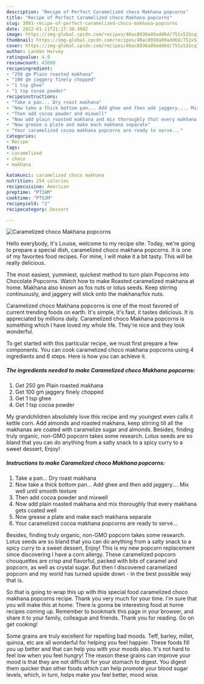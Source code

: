 ```yaml
---
description: "Recipe of Perfect Caramelized choco Makhana popcorns"
title: "Recipe of Perfect Caramelized choco Makhana popcorns"
slug: 3091-recipe-of-perfect-caramelized-choco-makhana-popcorns
date: 2022-01-11T21:17:38.498Z
image: https://img-global.cpcdn.com/recipes/46ac8930a09add6d/751x532cq70/caramelized-choco-makhana-popcorns-recipe-main-photo.jpg
thumbnail: https://img-global.cpcdn.com/recipes/46ac8930a09add6d/751x532cq70/caramelized-choco-makhana-popcorns-recipe-main-photo.jpg
cover: https://img-global.cpcdn.com/recipes/46ac8930a09add6d/751x532cq70/caramelized-choco-makhana-popcorns-recipe-main-photo.jpg
author: Landon Harvey
ratingvalue: 4.9
reviewcount: 43098
recipeingredient:
- "250 gm Plain roasted makhana"
- "100 gm jaggery finely chopped"
- "1 tsp ghee"
- "1 tsp cocoa powder"
recipeinstructions:
- "Take a pan... Dry roast makhana"
- "Now take a thick bottom pan... Add ghee and then add jaggery.... Mix well until smooth texture"
- "Then add cocoa powder and mixwell"
- "Now add plain roasted makhana and mix thoroughly that every makhana gets coated well"
- "Now grease a plate and make each makhana separate"
- "Your caramelized cocoa makhana popcorns are ready to serve..."
categories:
- Recipe
tags:
- caramelized
- choco
- makhana

katakunci: caramelized choco makhana 
nutrition: 254 calories
recipecuisine: American
preptime: "PT34M"
cooktime: "PT53M"
recipeyield: "2"
recipecategory: Dessert

---
```



![Caramelized choco Makhana popcorns](https://img-global.cpcdn.com/recipes/46ac8930a09add6d/751x532cq70/caramelized-choco-makhana-popcorns-recipe-main-photo.jpg)

Hello everybody, it's Louise, welcome to my recipe site. Today, we're going to prepare a special dish, caramelized choco makhana popcorns. It is one of my favorites food recipes. For mine, I will make it a bit tasty. This will be really delicious.

The most easiest, yummiest, quickest method to turn plain Popcorns into Chocolate Popcorns. Watch how to make Roasted caramelized makhana at home. Makhana also known as fox nuts or lotus seeds. Keep stirring continuously, and jaggery will stick onto the makhana/fox nuts.

Caramelized choco Makhana popcorns is one of the most favored of current trending foods on earth. It's simple, it's fast, it tastes delicious. It is appreciated by millions daily. Caramelized choco Makhana popcorns is something which I have loved my whole life. They're nice and they look wonderful.


To get started with this particular recipe, we must first prepare a few components. You can cook caramelized choco makhana popcorns using 4 ingredients and 6 steps. Here is how you can achieve it.

<!--inarticleads1-->

##### The ingredients needed to make Caramelized choco Makhana popcorns:

1. Get 250 gm Plain roasted makhana
1. Get 100 gm jaggery finely chopped
1. Get 1 tsp ghee
1. Get 1 tsp cocoa powder


My grandchildren absolutely love this recipe and my youngest even calls it kettle corn. Add almonds and roasted makhana, keep stirring till all the makhanas are coated with caramelize sugar and almonds. Besides, finding truly organic, non-GMO popcorn takes some research. Lotus seeds are so bland that you can do anything from a salty snack to a spicy curry to a sweet dessert, Enjoy! 

<!--inarticleads2-->

##### Instructions to make Caramelized choco Makhana popcorns:

1. Take a pan... Dry roast makhana
1. Now take a thick bottom pan... Add ghee and then add jaggery.... Mix well until smooth texture
1. Then add cocoa powder and mixwell
1. Now add plain roasted makhana and mix thoroughly that every makhana gets coated well
1. Now grease a plate and make each makhana separate
1. Your caramelized cocoa makhana popcorns are ready to serve...


Besides, finding truly organic, non-GMO popcorn takes some research. Lotus seeds are so bland that you can do anything from a salty snack to a spicy curry to a sweet dessert, Enjoy! This is my new popcorn replacement since discovering I have a corn allergy. These caramelized popcorn chouquettes are crisp and flavorful, packed with bits of caramel and popcorn, as well as crystal sugar. But then I discovered caramelized popcorn and my world has turned upside down - in the best possible way that is. 

So that is going to wrap this up with this special food caramelized choco makhana popcorns recipe. Thank you very much for your time. I'm sure that you will make this at home. There is gonna be interesting food at home recipes coming up. Remember to bookmark this page in your browser, and share it to your family, colleague and friends. Thank you for reading. Go on get cooking!

Some grains are truly excellent for repelling bad moods. Teff, barley, millet, quinoa, etc are all wonderful for helping you feel happier. These foods fill you up better and that can help you with your moods also. It's not hard to feel low when you feel hungry! The reason these grains can improve your mood is that they are not difficult for your stomach to digest. You digest them quicker than other foods which can help promote your blood sugar levels, which, in turn, helps make you feel better, mood wise.
